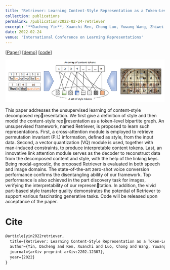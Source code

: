 ```yaml
---
title: "Retriever: Learning Content-Style Representation as a Token-Level Bipartite Graph"
collection: publications
permalink: /publication/2022-02-24-retriever
excerpt: '**Dacheng Yin**, Xuanchi Ren, Chong Luo, Yuwang Wang, Zhiwei Xiong, Wenjun Zeng.'
date: 2022-02-24
venue: 'International Conference on Learning Representations'
---
```

\[[Paper](https://arxiv.org/pdf/2202.12307)\] \[[demo](https://ydcustc.github.io/retriever-demo/)\] \[[code](https://github.com/xrenaa/Retriever)\]

![Architecture](/images/retriever.png)

This paper addresses the unsupervised learning of content-style decomposed representation. We first give a definition of style and then model the content-style representation as a token-level bipartite graph. An unsupervised framework, named
Retriever, is proposed to learn such representations. First, a cross-attention
module is employed to retrieve permutation invariant (P.I.) information, defined
as style, from the input data. Second, a vector quantization (VQ) module is used,
together with man-induced constraints, to produce interpretable content tokens.
Last, an innovative link attention module serves as the decoder to reconstruct data
from the decomposed content and style, with the help of the linking keys. Being
modal-agnostic, the proposed Retriever is evaluated in both speech and image
domains. The state-of-the-art zero-shot voice conversion performance confirms
the disentangling ability of our framework. Top performance is also achieved in
the part discovery task for images, verifying the interpretability of our representation. In addition, the vivid part-based style transfer quality demonstrates the
potential of Retriever to support various fascinating generative tasks. Code
will be released upon acceptance of the paper.

Cite
===

```latex
@article{yin2022retriever,
  title={Retriever: Learning Content-Style Representation as a Token-Level Bipartite Graph},
  author={Yin, Dacheng and Ren, Xuanchi and Luo, Chong and Wang, Yuwang and Xiong, Zhiwei and Zeng, Wenjun},
  journal={arXiv preprint arXiv:2202.12307},
  year={2022}
}
```

